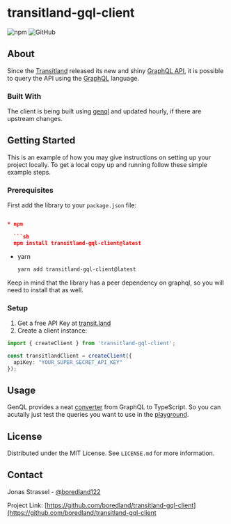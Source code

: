 # transitland-gql-client

![npm](https://img.shields.io/npm/dm/transitland-gql-client)
![GitHub](https://img.shields.io/github/license/boredland/transitland-gql-client)

## About

Since the [Transitland](https://transitland.org/) released its new and shiny [GraphQL API](https://www.transit.land/documentation/graphql-api/), it is possible to query the API using the [GraphQL](https://graphql.org/) language.

### Built With

The client is being built using [genql](https://genql.vercel.app/) and updated hourly, if there are upstream changes.

## Getting Started

This is an example of how you may give instructions on setting up your project locally.
To get a local copy up and running follow these simple example steps.

### Prerequisites

First add the library to your `package.json` file:

```json

* npm

  ```sh
  npm install transitland-gql-client@latest
  ```

* yarn

  ```sh
  yarn add transitland-gql-client@latest
  ```

Keep in mind that the library has a peer dependency on graphql, so you will need to install that as well.

### Setup

1. Get a free API Key at [transit.land](https://www.transit.land/documentation/index#sign-up)
2. Create a client instance:

```ts
import { createClient } from 'transitland-gql-client';

const transitlandClient = createClient({
  apiKey: "YOUR_SUPER_SECRET_API_KEY"
});
```

## Usage

GenQL provides a neat [converter](https://genql.vercel.app/converter) from GraphQL to TypeScript. So you can acutally just test the queries you want to use in the [playground](https://www.transit.land/documentation/api/graphql-console).

## License

Distributed under the MIT License. See `LICENSE.md` for more information.

## Contact

Jonas Strassel - [@boredland122](https://twitter.com/boredland122)

Project Link: [https://github.com/boredland/transitland-gql-client](https://github.com/boredland/transitland-gql-client
